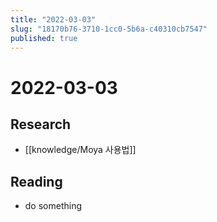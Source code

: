 ```yaml
---
title: "2022-03-03"
slug: "18170b76-3710-1cc0-5b6a-c40310cb7547"
published: true
---
```


# 2022-03-03

## Research

- [[knowledge/Moya 사용법]]

## Reading

- do something